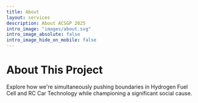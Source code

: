 ```yaml
---
title: About
layout: services
description: About ACSGP 2025
intro_image: "images/about.svg"
intro_image_absolute: false
intro_image_hide_on_mobile: false
---
```


# About This Project

Explore how we're simultaneously pushing boundaries in Hydrogen Fuel Cell and RC Car Technology while championing a significant social cause.

